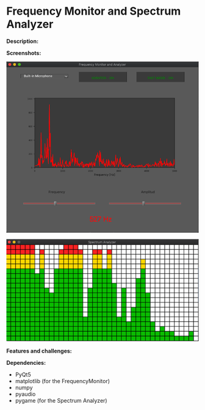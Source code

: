 # Frequency Monitor and Spectrum Analyzer

**Description:**

**Screenshots:**

![screenshot](media/analyzer.png)

![screenshot](media/spectrum.png)

**Features and challenges:**

**Dependencies:**
- PyQt5
- matplotlib (for the FrequencyMonitor)
- numpy
- pyaudio 
- pygame (for the Spectrum Analyzer)
